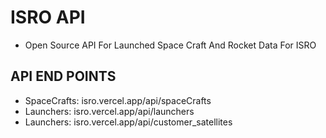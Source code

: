 # ISRO API
* Open Source API For Launched Space Craft And Rocket Data For ISRO
## API END POINTS
* SpaceCrafts: isro.vercel.app/api/spaceCrafts
* Launchers: isro.vercel.app/api/launchers
* Launchers: isro.vercel.app/api/customer_satellites
